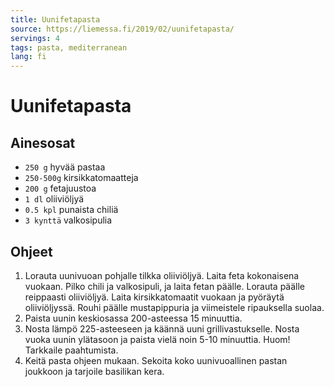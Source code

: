 ```yaml
---
title: Uunifetapasta
source: https://liemessa.fi/2019/02/uunifetapasta/
servings: 4
tags: pasta, mediterranean
lang: fi
---
```


# Uunifetapasta

## Ainesosat

* `250 g` hyvää pastaa
* `250-500g` kirsikkatomaatteja
* `200 g` fetajuustoa
* `1 dl` oliiviöljyä
* `0.5 kpl` punaista chiliä
* `3 kynttä` valkosipulia

## Ohjeet

1. Lorauta uunivuoan pohjalle tilkka oliiviöljyä. Laita feta kokonaisena vuokaan. Pilko chili ja valkosipuli, ja laita fetan päälle. Lorauta päälle reippaasti oliiviöljyä. Laita kirsikkatomaatit vuokaan ja pyöräytä oliiviöljyssä. Rouhi päälle mustapippuria ja viimeistele ripauksella suolaa.
1. Paista uunin keskiosassa 200-asteessa 15 minuuttia.
1. Nosta lämpö 225-asteeseen ja käännä uuni grillivastukselle. Nosta vuoka uunin ylätasoon ja paista vielä noin 5-10 minuuttia. Huom! Tarkkaile paahtumista.
1. Keitä pasta ohjeen mukaan. Sekoita koko uunivuoallinen pastan joukkoon ja tarjoile basilikan kera.
